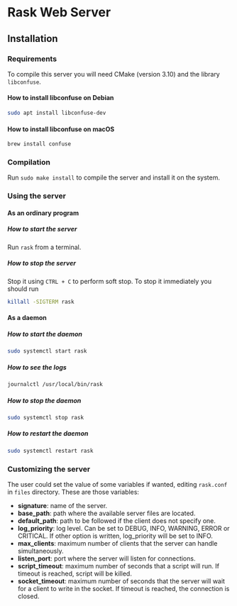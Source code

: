 # Rask Web Server
## Installation
### Requirements
To compile this server you will need CMake (version 3.10) and the library `libconfuse`.
#### How to install libconfuse on Debian
```bash
sudo apt install libconfuse-dev
```
#### How to install libconfuse on macOS
```bash
brew install confuse
```
### Compilation
Run `sudo make install` to compile the server and install it on the system.
### Using the server
#### As an ordinary program
##### How to start the server
Run `rask` from a terminal. 
##### How to stop the server
Stop it using `CTRL + C` to perform soft stop. To stop it immediately you should run 
```bash
killall -SIGTERM rask
```
#### As a daemon
##### How to start the daemon
```bash
sudo systemctl start rask
```
##### How to see the logs
```bash
journalctl /usr/local/bin/rask
```
##### How to stop the daemon
```bash
sudo systemctl stop rask
```
##### How to restart the daemon
```bash
sudo systemctl restart rask
```
### Customizing the server

The user could set the value of some variables if wanted, editing `rask.conf` in `files` directory. These are those variables:

- **signature**: name of the server.
- **base_path**: path where the available server files are located.
- **default_path**: path to be followed if the client does not specify one.
- **log_priority**: log level. Can be set to DEBUG, INFO, WARNING, ERROR or CRITICAL. If other option is written, log_priority will be set to INFO.
- **max_clients**: maximum number of clients that the server can handle simultaneously.
- **listen_port**: port where the server will listen for connections.
- **script_timeout**: maximum number of seconds that a script will run. If timeout is reached, script will be killed.
- **socket_timeout**: maximum number of seconds that the server will wait for a client to write in the socket. If timeout is reached, the connection is closed.